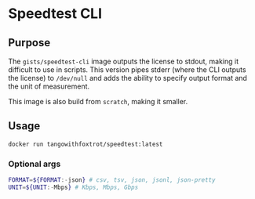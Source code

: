 # Speedtest CLI

## Purpose

The `gists/speedtest-cli` image outputs the license to stdout, making it difficult to use in scripts. This version pipes stderr (where the CLI outputs the license) to `/dev/null` and adds the ability to specify output format and the unit of measurement.

This image is also build from `scratch`, making it smaller.

## Usage

`docker run tangowithfoxtrot/speedtest:latest`

### Optional args

```bash
FORMAT=${FORMAT:-json} # csv, tsv, json, jsonl, json-pretty
UNIT=${UNIT:-Mbps} # Kbps, Mbps, Gbps
```
